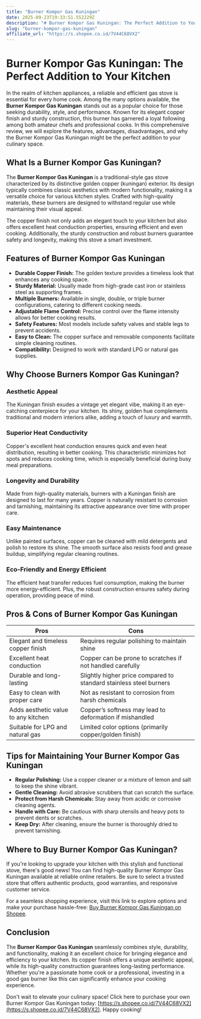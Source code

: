 ```yaml
---
title: "Burner Kompor Gas Kuningan"
date: 2025-09-23T19:33:51.552229Z
description: "# Burner Kompor Gas Kuningan: The Perfect Addition to Your Kitchen..."
slug: "burner-kompor-gas-kuningan"
affiliate_url: "https://s.shopee.co.id/7V44C68VX2"
---
```

# Burner Kompor Gas Kuningan: The Perfect Addition to Your Kitchen

In the realm of kitchen appliances, a reliable and efficient gas stove is essential for every home cook. Among the many options available, the **Burner Kompor Gas Kuningan** stands out as a popular choice for those seeking durability, style, and performance. Known for its elegant copper finish and sturdy construction, this burner has garnered a loyal following among both amateur chefs and professional cooks. In this comprehensive review, we will explore the features, advantages, disadvantages, and why the Burner Kompor Gas Kuningan might be the perfect addition to your culinary space.

## What Is a Burner Kompor Gas Kuningan?

The **Burner Kompor Gas Kuningan** is a traditional-style gas stove characterized by its distinctive golden copper (kuningan) exterior. Its design typically combines classic aesthetics with modern functionality, making it a versatile choice for various kitchen styles. Crafted with high-quality materials, these burners are designed to withstand regular use while maintaining their visual appeal.

The copper finish not only adds an elegant touch to your kitchen but also offers excellent heat conduction properties, ensuring efficient and even cooking. Additionally, the sturdy construction and robust burners guarantee safety and longevity, making this stove a smart investment.

## Features of Burner Kompor Gas Kuningan

- **Durable Copper Finish:** The golden texture provides a timeless look that enhances any cooking space.
- **Sturdy Material:** Usually made from high-grade cast iron or stainless steel as supporting frames.
- **Multiple Burners:** Available in single, double, or triple burner configurations, catering to different cooking needs.
- **Adjustable Flame Control:** Precise control over the flame intensity allows for better cooking results.
- **Safety Features:** Most models include safety valves and stable legs to prevent accidents.
- **Easy to Clean:** The copper surface and removable components facilitate simple cleaning routines.
- **Compatibility:** Designed to work with standard LPG or natural gas supplies.

## Why Choose Burners Kompor Gas Kuningan?

### Aesthetic Appeal

The Kuningan finish exudes a vintage yet elegant vibe, making it an eye-catching centerpiece for your kitchen. Its shiny, golden hue complements traditional and modern interiors alike, adding a touch of luxury and warmth.

### Superior Heat Conductivity

Copper's excellent heat conduction ensures quick and even heat distribution, resulting in better cooking. This characteristic minimizes hot spots and reduces cooking time, which is especially beneficial during busy meal preparations.

### Longevity and Durability

Made from high-quality materials, burners with a Kuningan finish are designed to last for many years. Copper is naturally resistant to corrosion and tarnishing, maintaining its attractive appearance over time with proper care.

### Easy Maintenance

Unlike painted surfaces, copper can be cleaned with mild detergents and polish to restore its shine. The smooth surface also resists food and grease buildup, simplifying regular cleaning routines.

### Eco-Friendly and Energy Efficient

The efficient heat transfer reduces fuel consumption, making the burner more energy-efficient. Plus, the robust construction ensures safety during operation, providing peace of mind.

## Pros & Cons of Burner Kompor Gas Kuningan

| **Pros** | **Cons** |
| --- | --- |
| Elegant and timeless copper finish | Requires regular polishing to maintain shine |
| Excellent heat conduction | Copper can be prone to scratches if not handled carefully |
| Durable and long-lasting | Slightly higher price compared to standard stainless steel burners |
| Easy to clean with proper care | Not as resistant to corrosion from harsh chemicals |
| Adds aesthetic value to any kitchen | Copper’s softness may lead to deformation if mishandled |
| Suitable for LPG and natural gas | Limited color options (primarily copper/golden finish) |

## Tips for Maintaining Your Burner Kompor Gas Kuningan

- **Regular Polishing:** Use a copper cleaner or a mixture of lemon and salt to keep the shine vibrant.
- **Gentle Cleaning:** Avoid abrasive scrubbers that can scratch the surface.
- **Protect from Harsh Chemicals:** Stay away from acidic or corrosive cleaning agents.
- **Handle with Care:** Be cautious with sharp utensils and heavy pots to prevent dents or scratches.
- **Keep Dry:** After cleaning, ensure the burner is thoroughly dried to prevent tarnishing.

## Where to Buy Burner Kompor Gas Kuningan?

If you're looking to upgrade your kitchen with this stylish and functional stove, there's good news! You can find high-quality Burner Kompor Gas Kuningan available at reliable online retailers. Be sure to select a trusted store that offers authentic products, good warranties, and responsive customer service.

For a seamless shopping experience, visit this link to explore options and make your purchase hassle-free: [Buy Burner Kompor Gas Kuningan on Shopee](https://s.shopee.co.id/7V44C68VX2).

## Conclusion

The **Burner Kompor Gas Kuningan** seamlessly combines style, durability, and functionality, making it an excellent choice for bringing elegance and efficiency to your kitchen. Its copper finish offers a unique aesthetic appeal, while its high-quality construction guarantees long-lasting performance. Whether you're a passionate home cook or a professional, investing in a good gas burner like this can significantly enhance your cooking experience.

Don't wait to elevate your culinary space! Click here to purchase your own Burner Kompor Gas Kuningan today: [https://s.shopee.co.id/7V44C68VX2](https://s.shopee.co.id/7V44C68VX2). Happy cooking!